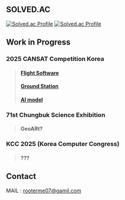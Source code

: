 <!--![header](https://capsule-render.vercel.app/api?type=rect&height=300&color=black&text=NKMIN&fontAlignY=47&fontAlign=50&section=header&reversal=false&fontColor=FFFFFF&textBg=false&fontSize=100&animation=twinkling&desc=happy%20coding&descAlign=60&strokeWidth=1&stroke=616161)-->


## SOLVED.AC

[![Solved.ac Profile](http://mazassumnida.wtf/api/v2/generate_badge?boj=nkm5246)](https://solved.ac/profile/nkm5246/)
[![Solved.ac Profile](http://mazassumnida.wtf/api/v2/generate_badge?boj=nkmin)](https://solved.ac/profile/nkmin/)
<!--[![Solved.ac Profile](http://mazassumnida.wtf/api/v2/generate_badge?boj=ssspypsss)](https://solved.ac/profile/ssspypsss/)-->

## Work in Progress
### 2025 CANSAT Competition Korea
> #### [Flight Software](https://github.com/rooterMe/2025_CANSAT_FSW)
> #### [Ground Station](https://github.com/rooterMe/2025_CANSAT_GS)
> #### [AI model](https://github.com/rooterMe/2025_CANSAT_AI)

### 71st Chungbuk Science Exhibition

> #### GeoARt?

### KCC 2025 (Korea Computer Congress)

> #### ???

## Contact

MAIL : rooterme07@gamil.com
